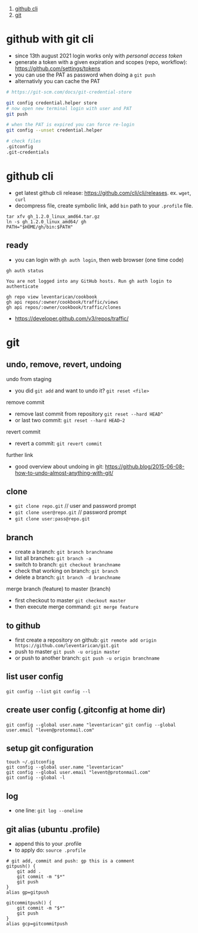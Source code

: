 1. [github cli](#git)
2. [git](#git)

# github with git cli
* since 13th august 2021 login works only with _personal access token_
* generate a token with a given expiration and scopes (repo, workflow): https://github.com/settings/tokens
* you can use the PAT as password when doing a `git push` 
* alternativly you can cache the PAT
```bash
# https://git-scm.com/docs/git-credential-store

git config credential.helper store
# now open new terminal login with user and PAT
git push

# when the PAT is expired you can force re-login 
git config --unset credential.helper

# check files
.gitconfig
.git-credentials
```

# github cli
* get latest github cli release: https://github.com/cli/cli/releases. ex. `wget`, `curl`
* decompress file, create symbolic link, add `bin` path to your `.profile` file.
```
tar xfv gh_1.2.0_linux_amd64.tar.gz
ln -s gh_1.2.0_linux_amd64/ gh
PATH="$HOME/gh/bin:$PATH"
```

## ready
* you can login with `gh auth login`, then web browser (one time code)
```
gh auth status

You are not logged into any GitHub hosts. Run gh auth login to authenticate
```

```
gh repo view leventarican/cookbook
gh api repos/:owner/cookbook/traffic/views
gh api repos/:owner/cookbook/traffic/clones
```

* https://developer.github.com/v3/repos/traffic/

# git

## undo, remove, revert, undoing

undo from staging
* you did ```git add``` and want to undo it?
`git reset <file>`

remove commit
* remove last commit from repository
`git reset --hard HEAD^`
* or last two commit: `git reset --hard HEAD~2`

revert commit
* revert a commit: `git revert commit`

further link
* good overview about undoing in git: https://github.blog/2015-06-08-how-to-undo-almost-anything-with-git/

## clone
* `git clone repo.git`    // user and password prompt
* `git clone user@repo.git`   // password prompt
* `git clone user:pass@repo.git`

## branch
* create a branch: `git branch branchname`
* list all branches: `git branch -a`
* switch to branch: `git checkout branchname`
* check that working on branch: `git branch`
* delete a branch: `git branch -d branchname`

merge branch (feature) to master (branch)
* first checkout to master `git checkout master`
* then execute merge command: `git merge feature`

## to github
* first create a repository on github: `git remote add origin https://github.com/leventarican/git.git`
* push to master `git push -u origin master`
* or push to another branch: `git push -u origin branchname`

## list user config
`git config --list`
`git config --l`

## create user config (.gitconfig at home dir)
`git config --global user.name "leventarican"`
`git config --global user.email "leven@protonmail.com"`

## setup git configuration
```
touch ~/.gitconfig
git config --global user.name "leventarican"
git config --global user.email "levent@protonmail.com"
git config --global -l 
```

## log
* one line: `git log --oneline` 

## git alias (ubuntu .profile)
* append this to your .profile
* to apply do: `source .profile`
```
# git add, commit and push: gp this is a comment
gitpush() {
    git add .
    git commit -m "$*"
    git push
}
alias gp=gitpush

gitcommitpush() {
    git commit -m "$*"
    git push
}
alias gcp=gitcommitpush
```
